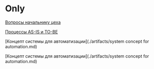 # Only

[Вопросы начальнику цеха](./docs/Questions.md)

[Процессы AS-IS и TO-BE](./artifacts/Process.md)

[Концепт системы для автоматизации](./artifacts/system concept for automation.md)

[Концепт системы для автоматизации](./artifacts/system concept for automation.md)
